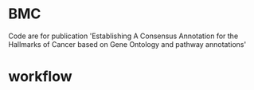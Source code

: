 # BMC
Code are for publication 'Establishing A Consensus Annotation for the Hallmarks of Cancer based on Gene Ontology and pathway annotations'
# workflow
